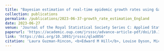 ```yaml
---
title: "Bayesian estimation of real-time epidemic growth rates using Gaussian processes: local dynamics of SARS-CoV-2 in England"
collection: publications
permalink: /publications/2023-06-37-growth_rate_estimation_England
date: 2023-06-27
venue: 'Journal of the Royal Statistical Society Series C: Applied Statistics'
paperurl: 'https://academic.oup.com/jrsssc/advance-article-pdf/doi/10.1093/jrsssc/qlad056/50728481/qlad056.pdf'
link: 'https://doi.org/10.1093/jrsssc/qlad056'
citation: 'Laura Guzman-Rincon, <b>Edward M Hill</b>, Louise Dyson, Michael J Tildesley, Matt J Keeling. (2023). &quot;Bayesian estimation of real-time epidemic growth rates using Gaussian processes: local dynamics of SARS-CoV-2 in England.&quot; <i>Journal of the Royal Statistical Society Series C: Applied Statistics</i>. doi:10.1093/jrsssc/qlad056.'
---
```

